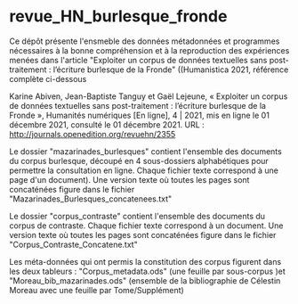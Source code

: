 # revue_HN_burlesque_fronde

Ce dépôt présente l'ensmeble des données métadonnées et programmes nécessaires à la bonne compréhension et à la reproduction des expériences menées dans l'article "Exploiter un corpus de données textuelles sans post-traitement : l’écriture burlesque de la Fronde" ((Humanistica 2021, référence complète ci-dessous

Karine Abiven, Jean-Baptiste Tanguy et Gaël Lejeune, « Exploiter un corpus de données textuelles sans post-traitement : l’écriture burlesque de la Fronde », Humanités numériques [En ligne], 4 | 2021, mis en ligne le 01 décembre 2021, consulté le 01 décembre 2021. URL : http://journals.openedition.org/revuehn/2355

Le dossier "mazarinades_burlesques" contient l'ensemble des documents du corpus burlesque, découpé en 4 sous-dossiers alphabétiques pour permettre la consultation en ligne. Chaque fichier texte correspond à une page d'un document). Une version texte où toutes les pages sont concaténées figure dans le fichier "Mazarinades_Burlesques_concatenees.txt"

Le dossier "corpus_contraste" contient l'ensemble des documents du corpus de contraste. Chaque fichier texte correspond à un document. Une version texte où toutes les pages sont concaténées figure dans le fichier "Corpus_Contraste_Concatene.txt"

Les méta-données qui ont permis la constitution des corpus figurent dans les deux tableurs : "Corpus_metadata.ods" (une feuille par sous-corpus )et "Moreau_bib_mazarinades.ods" (ensemble de la bibliographie de Célestin Moreau avec une feuille par Tome/Supplément)
